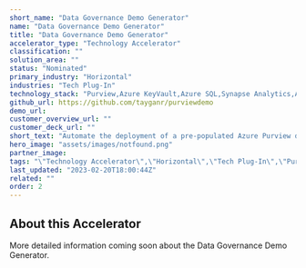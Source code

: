 ```yaml
---
short_name: "Data Governance Demo Generator"
name: "Data Governance Demo Generator"
title: "Data Governance Demo Generator"
accelerator_type: "Technology Accelerator"
classification: ""
solution_area: ""
status: "Nominated"
primary_industry: "Horizontal"
industries: "Tech Plug-In"
technology_stack: "Purview,Azure KeyVault,Azure SQL,Synapse Analytics,Azure Storage"
github_url: https://github.com/tayganr/purviewdemo
demo_url: 
customer_overview_url: ""
customer_deck_url: ""
short_text: "Automate the deployment of a pre-populated Azure Purview demo environment."
hero_image: "assets/images/notfound.png"
partner_image: 
tags: "\"Technology Accelerator\",\"Horizontal\",\"Tech Plug-In\",\"Purview\",\"Azure KeyVault\",\"Azure SQL\",\"Synapse Analytics\",\"Azure Storage\",\"Nominated\""
last_updated: "2023-02-20T18:00:44Z"
related: ""
order: 2
---
```

## About this Accelerator

More detailed information coming soon about the Data Governance Demo Generator.
